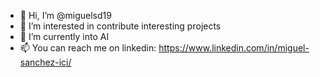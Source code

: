 - 👋 Hi, I’m @miguelsd19
- 👀 I’m interested in contribute interesting projects
- 🌱 I’m currently into AI
- 📫 You can reach me on linkedin: https://www.linkedin.com/in/miguel-sanchez-ici/

<!---
miguelsd19/miguelsd19 is a ✨ special ✨ repository because its `README.md` (this file) appears on your GitHub profile.
You can click the Preview link to take a look at your changes.
--->
